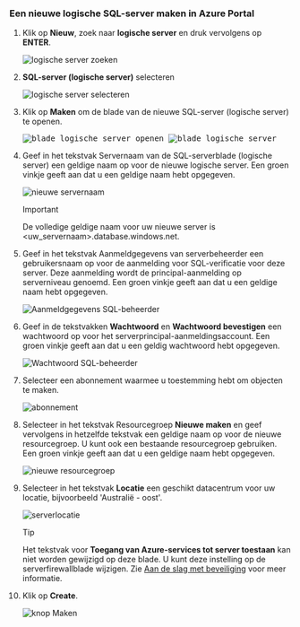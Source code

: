 ### <a name="create-a-new-logical-sql-server-in-the-azure-portal"></a>Een nieuwe logische SQL-server maken in Azure Portal

1. Klik op **Nieuw**, zoek naar **logische server** en druk vervolgens op **ENTER**.

    ![logische server zoeken](./media/sql-data-warehouse-create-logical-server/search-logical-server.png)
2. **SQL-server (logische server)** selecteren 

    ![logische server selecteren](./media/sql-data-warehouse-create-logical-server/select-logical-server.png)
  
3. Klik op **Maken** om de blade van de nieuwe SQL-server (logische server) te openen.

   <kbd> ![blade logische server openen](./media/sql-data-warehouse-create-logical-server/open-logical-server-blade.png) </kbd>
    <kbd>![blade logische server](./media/sql-data-warehouse-create-logical-server/logical-server-blade.png) </kbd>
  
3. Geef in het tekstvak Servernaam van de SQL-serverblade (logische server) een geldige naam op voor de nieuwe logische server. Een groen vinkje geeft aan dat u een geldige naam hebt opgegeven.
    
    ![nieuwe servernaam](./media/sql-data-warehouse-create-logical-server/new-name-logical-server.png)

    > [!IMPORTANT]
    > De volledige geldige naam voor uw nieuwe server is <uw_servernaam>.database.windows.net.
    >
    
4. Geef in het tekstvak Aanmeldgegevens van serverbeheerder een gebruikersnaam op voor de aanmelding voor SQL-verificatie voor deze server. Deze aanmelding wordt de principal-aanmelding op serverniveau genoemd. Een groen vinkje geeft aan dat u een geldige naam hebt opgegeven.
    
    ![Aanmeldgegevens SQL-beheerder](./media/sql-data-warehouse-create-logical-server/sql-admin-login.png)
5. Geef in de tekstvakken **Wachtwoord** en **Wachtwoord bevestigen** een wachtwoord op voor het serverprincipal-aanmeldingsaccount. Een groen vinkje geeft aan dat u een geldig wachtwoord hebt opgegeven.
    
    ![Wachtwoord SQL-beheerder](./media/sql-data-warehouse-create-logical-server/sql-admin-password.png)
6. Selecteer een abonnement waarmee u toestemming hebt om objecten te maken.

    ![abonnement](./media/sql-data-warehouse-create-logical-server/subscription.png)
7. Selecteer in het tekstvak Resourcegroep **Nieuwe maken** en geef vervolgens in hetzelfde tekstvak een geldige naam op voor de nieuwe resourcegroep. U kunt ook een bestaande resourcegroep gebruiken. Een groen vinkje geeft aan dat u een geldige naam hebt opgegeven.

    ![nieuwe resourcegroep](./media/sql-data-warehouse-create-logical-server/new-resource-group.png)

8. Selecteer in het tekstvak **Locatie** een geschikt datacentrum voor uw locatie, bijvoorbeeld 'Australië - oost'.
    
    ![serverlocatie](./media/sql-data-warehouse-create-logical-server/server-location.png)
    
    > [!TIP]
    > Het tekstvak voor **Toegang van Azure-services tot server toestaan** kan niet worden gewijzigd op deze blade. U kunt deze instelling op de serverfirewallblade wijzigen. Zie [Aan de slag met beveiliging](../articles/sql-database/sql-database-get-started-security.md) voor meer informatie.
    >
    
9. Klik op **Create**.

    ![knop Maken](./media/sql-data-warehouse-create-logical-server/create.png)



<!--HONumber=Jan17_HO3-->



